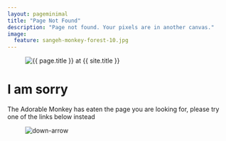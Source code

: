 ```yaml
---
layout: pageminimal
title: "Page Not Found"
description: "Page not found. Your pixels are in another canvas."
image:
  feature: sangeh-monkey-forest-10.jpg
---  
```

<figure>
<img src="{{ siteurl }}/images/hmfaysal-404.jpg" alt="{{ page.title }} at {{ site.title }}">
</figure>
<div class="text-center">
<h1>I am sorry</h1>
<p>The Adorable Monkey has eaten the page you are looking for,
please try one of the links below instead</p>
</div>
<figure>
<img src="{{ siteurl }}/images/bg-arrow.png" alt="down-arrow">
</figure>

